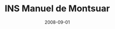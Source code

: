 ---
layout: post
title:  "INS Manuel de Montsuar"
date: "2008-09-01"
date_end: "2014-06-01"
tag: Education
company: Bachelor of Technology (BTech)
employment_type: 9,25/10 GPA
location: Lleida, Spain
---